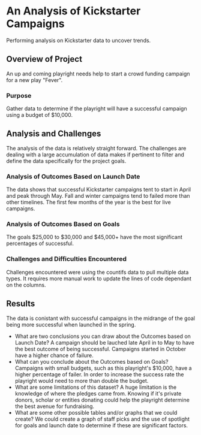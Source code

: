 # An Analysis of Kickstarter Campaigns
Performing analysis on Kickstarter data to uncover trends.
## Overview of Project
An up and coming playright needs help to start a crowd funding campaign for a new play "Fever".
### Purpose
Gather data to determine if the playright will have a successful campaign using a budget of $10,000.
## Analysis and Challenges
The analysis of the data is relatively straight forward.  The challenges are dealing with a large accumulation of data makes if pertinent to filter and define the data specifically for the project goals.
### Analysis of Outcomes Based on Launch Date
The data shows that successful Kickstarter campaigns tent to start in April and peak through May. Fall and winter campaigns tend to failed more than other timelines. The first few months of the year is the best for live campaigns.  
### Analysis of Outcomes Based on Goals
The goals $25,000 to $30,000 and $45,000+ have the most significant percentages of successful.  
### Challenges and Difficulties Encountered
Challenges encountered were using the countifs data to pull multiple data types.  It requires more manual work to update the lines of code dependant on the columns.
## Results
The data is conistant with successful campaigns in the midrange of the goal being more successful when launched in the spring.
- What are two conclusions you can draw about the Outcomes based on Launch Date?
A campaign should be lauched late April in to May to have the best outcome of being successful.  Campaigns started in October have a higher chance of failure.
- What can you conclude about the Outcomes based on Goals?
Campaigns with small budgets, such as this playright's $10,000, have a higher percentage of failer.  In order to increase the success rate the playright would need to more than double the budget.
- What are some limitations of this dataset?
A huge limitation is the knowledge of where the pledges came from.  Knowing if it's private donors, scholar or entities donating could help the playright determine the best avenue for fundraising.
- What are some other possible tables and/or graphs that we could create?
We could create a graph of staff picks and the use of spotlight for goals and launch date to determine if these are significant factors.
